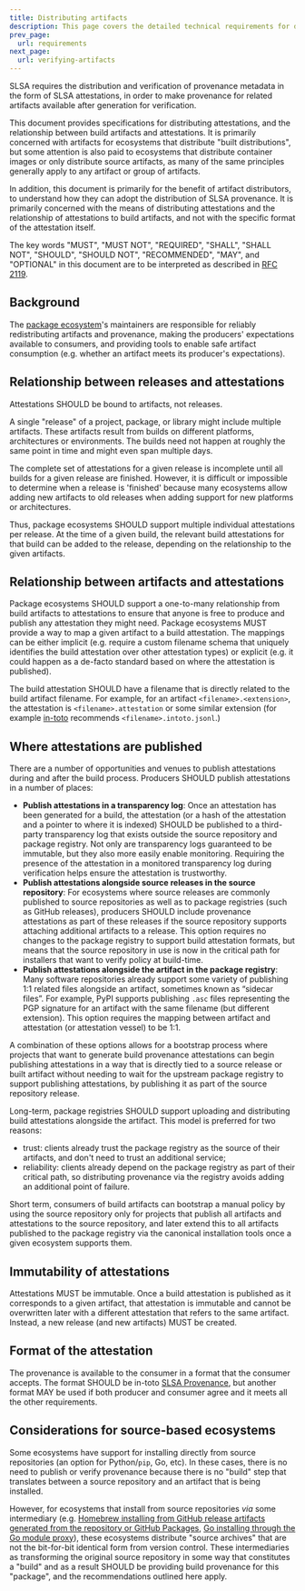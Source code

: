 ```yaml
---
title: Distributing artifacts
description: This page covers the detailed technical requirements for distributing artifacts at each SLSA level. The intended audience is system implementers and software distributors.
prev_page:
  url: requirements
next_page:
  url: verifying-artifacts
---
```


SLSA requires the distribution and verification of provenance metadata in the
form of SLSA attestations, in order to make provenance for related artifacts
available after generation for verification.

This document provides specifications for distributing attestations, and the
relationship between build artifacts and attestations. It is primarily
concerned with artifacts for ecosystems that distribute "built distributions",
but some attention is also paid to ecosystems that distribute container images
or only distribute source artifacts, as many of the same principles generally
apply to any artifact or group of artifacts.

In addition, this document is primarily for the benefit of artifact
distributors, to understand how they can adopt the distribution of SLSA
provenance. It is primarily concerned with the means of distributing
attestations and the relationship of attestations to build artifacts, and not
with the specific format of the attestation itself.

The key words "MUST", "MUST NOT", "REQUIRED", "SHALL", "SHALL NOT", "SHOULD",
"SHOULD NOT", "RECOMMENDED", "MAY", and "OPTIONAL" in this document are to be
interpreted as described in [RFC 2119](https://www.rfc-editor.org/rfc/rfc2119).

## Background

The [package ecosystem](terminology.md#package-model)'s maintainers are
responsible for reliably redistributing artifacts and provenance, making the
producers' expectations available to consumers, and providing tools to enable
safe artifact consumption (e.g. whether an artifact meets its producer's
expectations).

## Relationship between releases and attestations

Attestations SHOULD be bound to artifacts, not releases.

A single "release" of a project, package, or library might include multiple
artifacts. These artifacts result from builds on different platforms,
architectures or environments. The builds need not happen at roughly the same
point in time and might even span multiple days.

The complete set of attestations for a given release is incomplete until all
builds for a given release are finished. However, it is difficult or impossible
to determine when a release is 'finished' because many ecosystems allow adding
new artifacts to old releases when adding support for new platforms or
architectures.

Thus, package ecosystems SHOULD support multiple individual attestations per
release. At the time of a given build, the relevant build attestations for that
build can be added to the release, depending on the relationship to the given
artifacts.

## Relationship between artifacts and attestations

Package ecosystems SHOULD support a one-to-many relationship from build
artifacts to attestations to ensure that anyone is free to produce and publish
any attestation they might need. Package ecosystems MUST provide a way to map a
given artifact to a build attestation. The mappings can be either implicit
(e.g. require a custom filename schema that uniquely identifies the build
attestation over other attestation types) or explicit (e.g. it could happen as
a de-facto standard based on where the attestation is published).

The build attestation SHOULD have a filename that is directly related to the
build artifact filename. For example, for an artifact `<filename>.<extension>`,
the attestation is `<filename>.attestation` or some similar extension (for
example [in-toto](https://in-toto.io/) recommends `<filename>.intoto.jsonl`.)

## Where attestations are published

There are a number of opportunities and venues to publish attestations during
and after the build process. Producers SHOULD publish attestations in a number
of places:

-   **Publish attestations in a transparency log**: Once an attestation has
    been generated for a build, the attestation (or a hash of the attestation
    and a pointer to where it is indexed) SHOULD be published to a third-party
    transparency log that exists outside the source repository and package
    registry. Not only are transparency logs guaranteed to be immutable, but
    they also more easily enable monitoring.  Requiring the presence of the
    attestation in a monitored transparency log during verification helps
    ensure the attestation is trustworthy.
-   **Publish attestations alongside source releases in the source
    repository**: For ecosystems where source releases are commonly published
    to source repositories as well as to package registries (such as GitHub
    releases), producers SHOULD include provenance attestations as part of
    these releases if the source repository supports attaching additional
    artifacts to a release. This option requires no changes to the package
    registry to support build attestation formats, but means that the source
    repository in use is now in the critical path for installers that want
    to verify policy at build-time.
-   **Publish attestations alongside the artifact in the package registry**:
    Many software repositories already support some variety of publishing 1:1
    related files alongside an artifact, sometimes known as “sidecar files”.
    For example, PyPI supports publishing `.asc` files representing the PGP
    signature for an artifact with the same filename (but different extension).
    This option requires the mapping between artifact and attestation (or
    attestation vessel) to be 1:1.

A combination of these options allows for a bootstrap process where projects
that want to generate build provenance attestations can begin publishing
attestations in a way that is directly tied to a source release or built
artifact without needing to wait for the upstream package registry to support
publishing attestations, by publishing it as part of the source repository
release.

Long-term, package registries SHOULD support uploading and distributing
build attestations alongside the artifact. This model is preferred
for two reasons:

-   trust: clients already trust the package registry as the source of their
    artifacts, and don't need to trust an additional service;
-   reliability: clients already depend on the package registry as part of
    their critical path, so distributing provenance via the registry avoids
    adding an additional point of failure.

Short term, consumers of build artifacts can bootstrap a manual policy by using
the source repository only for projects that publish all artifacts and
attestations to the source repository, and later extend this to all artifacts
published to the package registry via the canonical installation tools once
a given ecosystem supports them.

## Immutability of attestations

Attestations MUST be immutable. Once a build attestation is published as it
corresponds to a given artifact, that attestation is immutable and cannot be
overwritten later with a different attestation that refers to the same
artifact. Instead, a new release (and new artifacts) MUST be created.

## Format of the attestation

The provenance is available to the consumer in a format that the consumer
accepts. The format SHOULD be in-toto [SLSA Provenance](/provenance), but
another format MAY be used if both producer and consumer agree and it meets all
the other requirements.

## Considerations for source-based ecosystems

Some ecosystems have support for installing directly from source repositories
(an option for Python/`pip`, Go, etc). In these cases, there is no need to
publish or verify provenance because there is no "build" step that translates
between a source repository and an artifact that is being installed.

However, for ecosystems that install from source repositories _via_ some
intermediary (e.g. [Homebrew installing from GitHub release artifacts generated
from the repository or GitHub Packages](https://docs.brew.sh/Bottles), [Go
installing through the Go module proxy](https://proxy.golang.org/)), these
ecosystems distribute "source archives" that are not the bit-for-bit identical
form from version control.  These intermediaries as transforming the original
source repository in some way that constitutes a "build" and as a result SHOULD
be providing build provenance for this "package", and the recommendations
outlined here apply.
